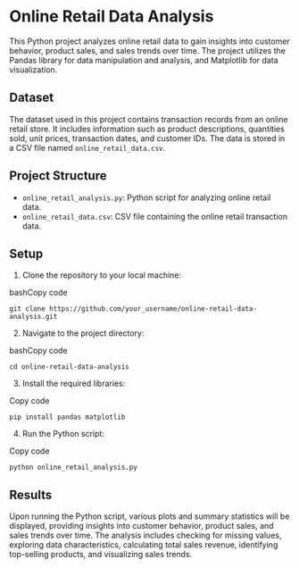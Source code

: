 # Online Retail Data Analysis

This Python project analyzes online retail data to gain insights into customer behavior, product sales, and sales trends over time. The project utilizes the Pandas library for data manipulation and analysis, and Matplotlib for data visualization.

## Dataset

The dataset used in this project contains transaction records from an online retail store. It includes information such as product descriptions, quantities sold, unit prices, transaction dates, and customer IDs. The data is stored in a CSV file named `online_retail_data.csv`.

## Project Structure

- `online_retail_analysis.py`: Python script for analyzing online retail data.
- `online_retail_data.csv`: CSV file containing the online retail transaction data.

## Setup

1. Clone the repository to your local machine:

bashCopy code

`git clone https://github.com/your_username/online-retail-data-analysis.git`

2. Navigate to the project directory:

bashCopy code

`cd online-retail-data-analysis`

3. Install the required libraries:

Copy code

`pip install pandas matplotlib`

4. Run the Python script:

Copy code

`python online_retail_analysis.py`

## Results

Upon running the Python script, various plots and summary statistics will be displayed, providing insights into customer behavior, product sales, and sales trends over time. The analysis includes checking for missing values, exploring data characteristics, calculating total sales revenue, identifying top-selling products, and visualizing sales trends.
